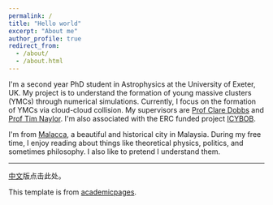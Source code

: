 ```yaml
---
permalink: /
title: "Hello world"
excerpt: "About me"
author_profile: true
redirect_from:
  - /about/
  - /about.html
---
```


I'm a second year PhD student in Astrophysics at the University of Exeter, UK. My project is to understand the formation of young massive clusters (YMCs) through numerical simulations. Currently, I focus on the formation of YMCs via cloud-cloud collision. My supervisors are [Prof Clare Dobbs](http://emps.exeter.ac.uk/physics-astronomy/staff/cld214) and [Prof Tim Naylor](http://emps.exeter.ac.uk/physics-astronomy/staff/tnaylor). I'm also associated with the ERC funded project [ICYBOB](https://icybob.co.uk/index.html).  

I'm from [Malacca](https://en.wikipedia.org/wiki/Malacca), a beautiful and historical city in Malaysia. During my free time, I enjoy reading about things like theoretical physics, politics, and sometimes philosophy. I also like to pretend I understand them.

---

[中文](/in-chinese/)版点击此处。

This template is from [academicpages](https://academicpages.github.io/).
